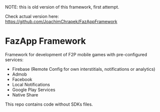 NOTE: this is old version of this framework, first attempt. 

Check actual version here: https://github.com/JoachimChrapek/FazAppFramework


# FazApp Framework
Framework for development of F2P mobile games with pre-configured services: 
- Firebase (Remote Config for own interstitials, notifications or analytics)
- Admob 
- Facebook
- Local Notifications
- Google Play Services
- Native Share

This repo contains code without SDKs files.
